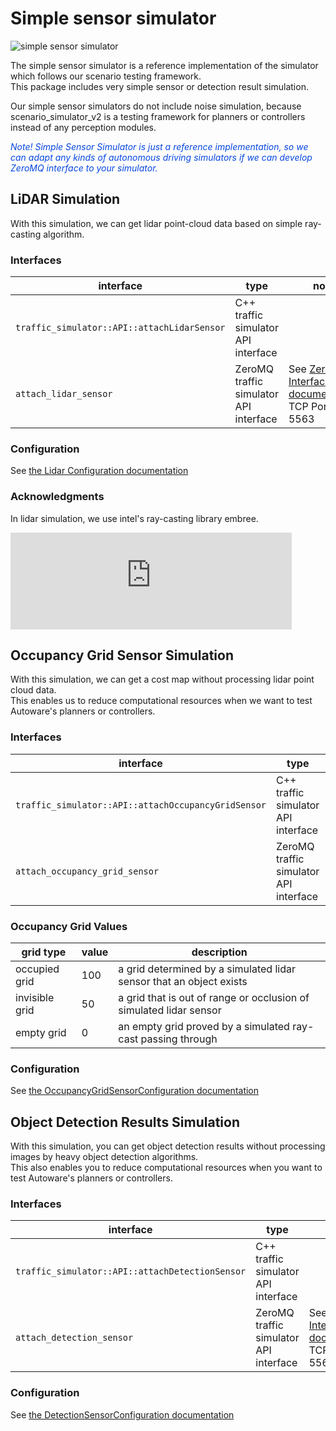 # Simple sensor simulator

![simple sensor simulator](../image/simple_sensor_simulator.png "simple sensor simulator")

The simple sensor simulator is a reference implementation of the simulator which follows our scenario testing framework.  
This package includes very simple sensor or detection result simulation.

Our simple sensor simulators do not include noise simulation, because scenario_simulator_v2 is a testing framework for planners or controllers instead of any perception modules. 


[//]: # (This package includes very, very simple lidar simulation and send simulated detection result to the Autoware.)

<font color="#065479E">_Note! Simple Sensor Simulator is just a reference implementation, so we can adapt any kinds of autonomous driving simulators if we can develop ZeroMQ interface to your simulator._</font>


## LiDAR Simulation
With this simulation, we can get lidar point-cloud data based on simple ray-casting algorithm.

### Interfaces

| interface                                   | type                                   | note                                                                 |
|---------------------------------------------|----------------------------------------|----------------------------------------------------------------------|
| `traffic_simulator::API::attachLidarSensor` | C++ traffic simulator API interface    |                                                                      |
| `attach_lidar_sensor`                       | ZeroMQ traffic simulator API interface | See [ZeroMQ Interfaces documentation](ZeroMQ.md)<br/>TCP Port : 5563 |  

### Configuration

See [the Lidar Configuration documentation](https://tier4.github.io/scenario_simulator_v2-docs/proto_doc/protobuf/#lidarconfiguration)

### Acknowledgments
In lidar simulation, we use intel's ray-casting library embree.

<iframe
class="hatenablogcard"
style="width:100%;height:155px;max-width:450px;"
title="embree"
src="https://hatenablog-parts.com/embed?url=https://github.com/embree/embree"
width="300" height="150" frameborder="0" scrolling="no">
</iframe>

## Occupancy Grid Sensor Simulation
With this simulation, we can get a cost map without processing lidar point cloud data.  
This enables us to reduce computational resources when we want to test Autoware's planners or controllers.  

### Interfaces

| interface                                           | type                                   | note                                                                 |
|-----------------------------------------------------|----------------------------------------|----------------------------------------------------------------------|
| `traffic_simulator::API::attachOccupancyGridSensor` | C++ traffic simulator API interface    |                                                                      |
| `attach_occupancy_grid_sensor`                      | ZeroMQ traffic simulator API interface | See [ZeroMQ Interfaces documentation](ZeroMQ.md)<br/>TCP Port : 5565 |  

### Occupancy Grid Values

| grid type      | value | description                                                         |
|----------------|-------|---------------------------------------------------------------------|
| occupied grid  | 100   | a grid determined by a simulated lidar sensor that an object exists |
| invisible grid | 50    | a grid that is out of range or occlusion of simulated lidar sensor  |
| empty grid     | 0     | an empty grid proved by a simulated ray-cast passing through        |    



### Configuration

See [the OccupancyGridSensorConfiguration documentation](https://tier4.github.io/scenario_simulator_v2-docs/proto_doc/protobuf/#occupancygridsensorconfiguration)

## Object Detection Results Simulation
With this simulation, you can get object detection results without processing images by heavy object detection algorithms.  
This also enables you to reduce computational resources when you want to test Autoware's planners or controllers.

### Interfaces

| interface                                       | type                                   | note                                                                 |
|-------------------------------------------------|----------------------------------------|----------------------------------------------------------------------|
| `traffic_simulator::API::attachDetectionSensor` | C++ traffic simulator API interface    |                                                                      |
| `attach_detection_sensor`                       | ZeroMQ traffic simulator API interface | See [ZeroMQ Interfaces documentation](ZeroMQ.md)<br/>TCP Port : 5564 |  


### Configuration

See [the DetectionSensorConfiguration documentation](https://tier4.github.io/scenario_simulator_v2-docs/proto_doc/protobuf/#detectionsensorconfiguration)
